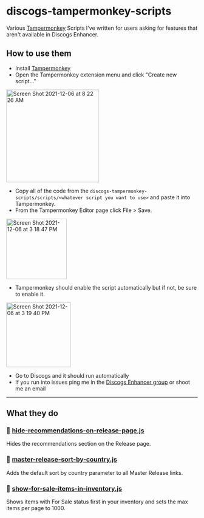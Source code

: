 # discogs-tampermonkey-scripts
Various [Tampermonkey](https://chrome.google.com/webstore/detail/tampermonkey/dhdgffkkebhmkfjojejmpbldmpobfkfo?hl=en) Scripts I've written for users asking for features that aren't available in Discogs Enhancer.

## How to use them

- Install [Tampermonkey](https://chrome.google.com/webstore/detail/tampermonkey/dhdgffkkebhmkfjojejmpbldmpobfkfo?hl=en)
- Open the Tampermonkey extension menu and click "Create new script..."
<img width="244" alt="Screen Shot 2021-12-06 at 8 22 26 AM" src="https://user-images.githubusercontent.com/12960237/144938121-b9bfbda8-bb63-4807-a731-cc6b1cb41871.png">

- Copy all of the code from the `discogs-tampermonkey-scripts/scripts/<whatever script you want to use>` and paste it into Tampermonkey.
- From the Tampermonkey Editor page click File > Save.

<img width="159" alt="Screen Shot 2021-12-06 at 3 18 47 PM" src="https://user-images.githubusercontent.com/12960237/144938226-d9002f3f-42c6-4ff3-a31a-95c11737c69b.png">

- Tampermonkey should enable the script automatically but if not, be sure to enable it.


<img width="170" alt="Screen Shot 2021-12-06 at 3 19 40 PM" src="https://user-images.githubusercontent.com/12960237/144938295-9799e296-9c24-475a-80a1-7c1f4367d8f9.png">

- Go to Discogs and it should run automatically
- If you run into issues ping me in the [Discogs Enhancer group](https://www.discogs.com/group/9136) or shoot me an email

---

## What they do

### 🔘 [hide-recommendations-on-release-page.js](https://github.com/salcido/discogs-tampermonkey-scripts/blob/master/scripts/hide-recommendations-on-release-page.js)
Hides the recommendations section on the Release page.

### 🔘 [master-release-sort-by-country.js](https://github.com/salcido/discogs-tampermonkey-scripts/blob/master/scripts/master-release-sort-by-country.js)
Adds the default sort by country parameter to all Master Release links.

### 🔘 [show-for-sale-items-in-inventory.js](https://github.com/salcido/discogs-tampermonkey-scripts/blob/master/scripts/show-for-sale-items-in-inventory.js)
Shows items with For Sale status first in your inventory and sets the max items per page to 1000.
